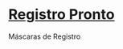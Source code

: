 # <a href="https://luciano-s-santos.github.io/Registro-Pronto/rp.html" target="_blank">Registro Pronto</a>
 Máscaras de Registro
